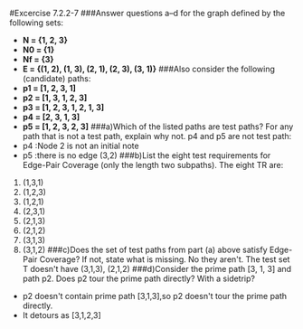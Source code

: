 #Excercise 7.2.2-7
###Answer questions a–d for the graph defined by the following sets:
- **N = {1, 2, 3}**
- **N0 = {1}**
- **Nf = {3}**
- **E = {(1, 2), (1, 3), (2, 1), (2, 3), (3, 1)}**
###Also consider the following (candidate) paths:
- **p1 = [1, 2, 3, 1]**
- **p2 = [1, 3, 1, 2, 3]**
- **p3 = [1, 2, 3, 1, 2, 1, 3]**
- **p4 = [2, 3, 1, 3]**
- **p5 = [1, 2, 3, 2, 3]**
###a)Which of the listed paths are test paths? For any path that is not a test path, explain why not.
p4 and p5 are not test path:
- p4 :Node 2 is not an initial note 
- p5 :there is no edge (3,2)
###b)List the eight test requirements for Edge-Pair Coverage (only the length two subpaths).
The eight TR are:
1. (1,3,1)
2. (1,2,3)
3. (1,2,1)
4. (2,3,1)
5. (2,1,3)
6. (2,1,2)
7. (3,1,3)
8. (3,1,2)
###c)Does the set of test paths from part (a) above satisfy Edge-Pair Coverage? If not, state what is missing.
No they aren't. The test set T doesn't have (3,1,3), (2,1,2)
###d)Consider the prime path [3, 1, 3] and path p2. Does p2 tour the prime path directly? With a sidetrip?
- p2 doesn't contain prime path [3,1,3],so p2 doesn't tour the prime path directly. 
- It detours as [3,1,2,3] 